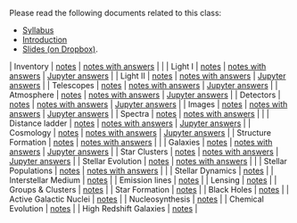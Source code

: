 Please read the following documents related to this class:

 * [Syllabus](pdf/syllabus.pdf)
 * [Introduction](pdf/intro.pdf) 
 * [Slides (on Dropbox)](https://www.dropbox.com/sh/97mr5mt9u6cyay8/AADPxv1XZh0k97chEPJr8hWFa?dl=0).

| Inventory | [notes](pdf/inventory.pdf) | [notes with answers](pdf/inventory-answers.pdf) | |
| Light I | [notes](pdf/light-1.pdf) | [notes with answers](pdf/light-1.pdf) | [Jupyter answers](notebooks/light-1.html) |
| Light II | [notes](pdf/light-2.pdf) | [notes with answers](pdf/light-2-answers.pdf) | [Jupyter answers](notebooks/light-2.html) |
| Telescopes | [notes](pdf/telescopes.pdf) | [notes with answers](pdf/telescopes-answers.pdf) | [Jupyter answers](notebooks/telescopes.html) |
| Atmosphere | [notes](pdf/atmosphere.pdf) | [notes with answers](pdf/atmosphere-answers.pdf) | [Jupyter answers](notebooks/atmosphere.html) |
| Detectors | [notes](pdf/detectors.pdf) | [notes with answers](pdf/detectors-answers.pdf) | [Jupyter answers](notebooks/detectors.html) |
| Images | [notes](pdf/images.pdf) | [notes with answers](pdf/images-answers.pdf) | [Jupyter answers](notebooks/images.html) |
| Spectra | [notes](pdf/spectra.pdf) | [notes with answers](pdf/spectra-answers.pdf) | |
| Distance ladder | [notes](pdf/distance-ladder.pdf) | [notes with answers](pdf/distance-ladder-answers.pdf) | [Jupyter answers](notebooks/distance-ladder.html) |
| Cosmology | [notes](pdf/cosmology.pdf) | [notes with answers](pdf/cosmology-answers.pdf) | [Jupyter answers](notebooks/cosmology.html) |
| Structure Formation | [notes](pdf/structure.pdf) | [notes with answers](pdf/structure-answers.pdf) | |
| Galaxies | [notes](pdf/galaxies.pdf) | [notes with answers](pdf/structure-answers.pdf) | [Jupyter answers](notebooks/galaxies.html) |
| Star Clusters | [notes](pdf/stellar-clusters.pdf) | [notes with answers](pdf/stellar-clusters-answers.pdf) | [Jupyter answers](notebooks/galaxies.html) |
| Stellar Evolution | [notes](pdf/stellar-evolution.pdf) | [notes with answers](pdf/stellar-evolution-answers.pdf) | |
| Stellar Populations | [notes](pdf/stellar-populations.pdf) | [notes with answers](pdf/stellar-population-answers.pdf) | |
| Stellar Dynamics | [notes](pdf/dynamics.pdf) |
| Interstellar Medium | [notes](pdf/ism.pdf) |
| Emission lines | [notes](pdf/emission-line.pdf) |
| Lensing | [notes](pdf/lensing.pdf) |
| Groups \& Clusters | [notes](pdf/groups.pdf) |
| Star Formation | [notes](pdf/star-formation.pdf) |
| Black Holes | [notes](pdf/black-holes.pdf) |
| Active Galactic Nuclei | [notes](pdf/agn.pdf) |
| Nucleosynthesis | [notes](pdf/nucleosynthesis.pdf) |
| Chemical Evolution | [notes](pdf/chemical-evolution.pdf) |
| High Redshift Galaxies | [notes](pdf/high-redshift.pdf) |
